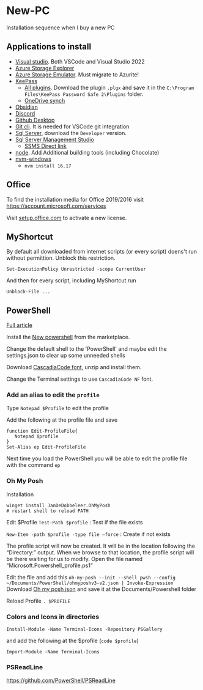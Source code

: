 # New-PC
Installation sequence when I buy a new PC


## Applications to install
- [Visual studio](https://visualstudio.microsoft.com/downloads/). Both VSCode and Visual Studio 2022
- [Azure Storage Explorer](https://azure.microsoft.com/en-us/products/storage/storage-explorer)
- [Azure Storage Emulator](https://learn.microsoft.com/en-us/azure/storage/common/storage-use-emulator). Must migrate to Azurite!
- [KeePass](https://keepass.info/download.html)
  - [All plugins](https://keepass.info/plugins.html). Download the plugin `.plgx` and save it in the `C:\Program Files\KeePass Password Safe 2\Plugins` folder.
  - [OneDrive synch](https://github.com/KoenZomers/KeePassOneDriveSync/releases)
- [Obsidian](https://obsidian.md/download)
- [Discord](https://discord.com/)
- [Github Desktop](https://desktop.github.com/)
- [Git cli](https://git-scm.com/download/win). It is needed for VSCode git integration
- [Sql Server](https://www.microsoft.com/en-us/sql-server/sql-server-downloads), download the `Developer` version.
- [Sql Server Management Studio](https://learn.microsoft.com/en-us/sql/ssms/download-sql-server-management-studio-ssms?view=sql-server-ver16)
  - [SSMS Direct link](https://aka.ms/ssmsfullsetup)  
- [node](https://nodejs.org/en/download). Add Additional building tools (including Chocolate)
- [nvm-windows](https://github.com/coreybutler/nvm-windows/releases)
  - `nvm install 16.17` 



## Office
To find the installation media for Office 2019/2016 visit https://account.microsoft.com/services

Visit [setup.office.com](https://setup.office.com/) to activate a new license.

## MyShortcut
By default all downloaded from internet scripts (or every script) doens't run without permittion. Unblock this restriction.

`Set-ExecutionPolicy Unrestricted -scope CurrentUser`

And then for every script, including MyShortcut run

`Unblock-File ...`

## PowerShell
[Full article](https://www.hanselman.com/blog/my-ultimate-powershell-prompt-with-oh-my-posh-and-the-windows-terminal)

Install the [New powershell](https://www.microsoft.com/en-us/p/powershell/9mz1snwt0n5d?SilentAuth=1&wa=wsignin1.0&WT.mc_id=-blog-scottha#activetab=pivot:overviewtab) from the marketplace.

Change the default shell to the 'PowerShell' and maybe edit the settings.json to clear up some unneeded shells

Download [CascadiaCode font](https://github.com/ryanoasis/nerd-fonts/releases/download/v2.1.0/CascadiaCode.zip?WT.mc_id=-blog-scottha), unzip and install them.

Change the Terminal settings to use `CascadiaCode NF` font.

### Add an alias to edit the `profile`
Type `Notepad $Profile` to edit the profile

Add the following at the profile file and save
```
function Edit-ProfileFile{
   Notepad $profile
}
Set-Alias ep Edit-ProfileFile
```
Next time you load the PowerShell you will be able to edit the profile file with the command `ep`

### Oh My Posh

Installation
```
winget install JanDeDobbeleer.OhMyPosh
# restart shell to reload PATH
```

Edit $Profile
`Test-Path $profile` : Test if the file exists

`New-Item -path $profile -type file –force` : Create if not exists

The profile script will now be created. It will be in the location following the “Directory:” output. When we browse to that location, the profile script will be there waiting for us to modify. Open the file named “Microsoft.Powershell_profile.ps1”

Edit the file and add this `oh-my-posh --init --shell pwsh --config ~/Documents/PowerShell/ohmyposhv3-v2.json | Invoke-Expression`
Download [Oh my posh json](https://gist.githubusercontent.com/shanselman/1f69b28bfcc4f7716e49eb5bb34d7b2c/raw/8e9c9a8736ff4e9e5a863c20833d614549ccbc32/ohmyposhv3-v2.json) and save it at the Documents/Powershell folder

Reload Profile `. $PROFILE`

### Colors and Icons in directories
`Install-Module -Name Terminal-Icons -Repository PSGallery`

and add the following at the $profile (`code $profile`)

`Import-Module -Name Terminal-Icons`

### PSReadLine
https://github.com/PowerShell/PSReadLine
